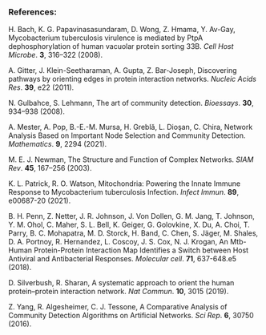 ### References: 

H. Bach, K. G. Papavinasasundaram, D. Wong, Z. Hmama, Y. Av-Gay, Mycobacterium tuberculosis virulence is mediated by PtpA dephosphorylation of human vacuolar protein sorting 33B. *Cell Host Microbe*. **3**, 316–322 (2008).

A. Gitter, J. Klein-Seetharaman, A. Gupta, Z. Bar-Joseph, Discovering pathways by orienting edges in protein interaction networks. *Nucleic Acids Res*. **39**, e22 (2011).

N. Gulbahce, S. Lehmann, The art of community detection. *Bioessays*. **30**, 934–938 (2008).

A. Mester, A. Pop, B.-E.-M. Mursa, H. Greblă, L. Dioşan, C. Chira, Network Analysis Based on Important Node Selection and Community Detection. *Mathematics*. **9**, 2294 (2021).

M. E. J. Newman, The Structure and Function of Complex Networks. *SIAM Rev*. **45**, 167–256 (2003).

K. L. Patrick, R. O. Watson, Mitochondria: Powering the Innate Immune Response to Mycobacterium tuberculosis Infection. *Infect Immun*. **89**, e00687-20 (2021).

B. H. Penn, Z. Netter, J. R. Johnson, J. Von Dollen, G. M. Jang, T. Johnson, Y. M. Ohol, C. Maher, S. L. Bell, K. Geiger, G. Golovkine, X. Du, A. Choi, T. Parry, B. C. Mohapatra, M. D. Storck, H. Band, C. Chen, S. Jäger, M. Shales, D. A. Portnoy, R. Hernandez, L. Coscoy, J. S. Cox, N. J. Krogan, An Mtb-Human Protein-Protein Interaction Map Identifies a Switch between Host Antiviral and Antibacterial Responses. *Molecular cell*. **71**, 637-648.e5 (2018).

D. Silverbush, R. Sharan, A systematic approach to orient the human protein–protein interaction network. *Nat Commun*. **10**, 3015 (2019).

Z. Yang, R. Algesheimer, C. J. Tessone, A Comparative Analysis of Community Detection Algorithms on Artificial Networks. *Sci Rep*. **6**, 30750 (2016).
